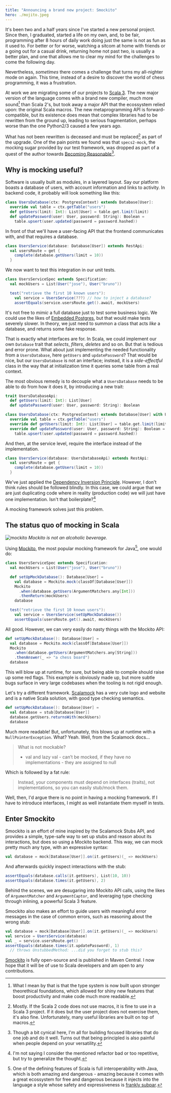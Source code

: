 ```yaml
---
title: "Announcing a brand new project: Smockito"
hero: ./mojito.jpeg
---
```


It's been two and a half years since I've started a new personal project. Since then, I graduated, started a life on my own, and, to be fair, programming after 8 hours of daily work doing just the same is not as fun as it used to. For better or for worse, watching a sitcom at home with friends or a going out for a casual drink, returning home not past two, is usually a better plan, and one that allows me to clear my mind for the challenges to come the following day.

Nevertheless, *sometimes* there comes a challenge that turns my all-nighter mode on again. This time, instead of a desire to discover the world of chess programming, it was a frustration.

At work we are migrating some of our projects to [Scala 3](https://docs.scala-lang.org/scala3/new-in-scala3.html). The new major version of the language comes with a brand new compiler, much more sound[^dotty] than Scala 2's, but took away a major API that the ecossystem relied upon: the original Scala macros. The new metaprogramming API is forward-compatible, but its existence does mean that complex libraries had to be rewritten from the ground up, leading to serious fragmentation, perhaps worse than the one Python2/3 caused a few years ago.

What has not been rewritten is deceased and must be replaced[^tasty-reader] as part of the upgrade. One of the pain points we found was that `specs2-mock`, the mocking sugar provided by our test framework, was dropped as part of a quest of the author towards [Becoming Reasonable](https://medium.com/@etorreborre_99063/becoming-reasonable-361d7f674ee0)[^becoming-reasonable].

## Why is mocking useful?

Software is usually built as modules, in a layered layout. Say our platform boasts a database of users, with account information and links to activity. In backend code, it probably will look something like this:

```scala
class UsersDatabase(ctx: PostgresContext) extends Database[User]:
  override val table = ctx.getTable("users")
  def getUsers(limit: Int): List[User] = table.get.limit(limit)
  def updatePassword(user: User, password: String): Boolean = 
    table.upsert(user.updated(password = password.hashed))
```

In front of that we'll have a user-facing API that the frontend communicates with, and that requires a database.

```scala
class UsersService(database: Database[User]) extends RestApi:
  val usersRoute = get {
    complete(database.getUsers(limit = 10))
  }
```

We now want to test this integration in our unit tests.

```scala
class UsersServiceSpec extends Specification:
  val mockUsers = List(User("jose"), User("bruno"))

  test("retrieve the first 10 known users"):
    val service = UsersService(???) // how to inject a database?
    assertEquals(service.usersRoute.get().await, mockUsers)
```

It's not free to *mimic* a full database just to test some business logic. We could use the likes of [Embedded Postgres](https://github.com/zonkyio/embedded-postgres), but that would make tests severely slower. In theory, we just need to summon a class that acts *like* a database, and returns some fake response.

That is exactly what interfaces are for. In Scala, we could implement our own `Database` trait that *selects*, *filters*, *deletes* and so on. But that is tedious and error prone. What about just implementing the needed functionality from a `UsersDatabase`, here `getUsers` and `updatePassword`? That would be nice, but our `UsersDatabase` is not an interface; instead, it is a *side-effectful* class in the way that at initialization time it queries some table from a real context.

The most obvious remedy is to decouple what a `UsersDatabase` needs to be able to do from how it does it, by introducing a new trait:

```scala
trait UsersDatabaseApi:
  def getUsers(limit: Int): List[User]
  def updatePassword(user: User, password: String): Boolean

class UsersDatabase(ctx: PostgresContext) extends Database[User] with UsersDatabaseApi:
  override val table = ctx.getTable("users")
  override def getUsers(limit: Int): List[User] = table.get.limit(limit)
  override def updatePassword(user: User, password: String): Boolean = 
    table.upsert(user.updated(password = password.hashed))
```

And then, at the service level, require the interface instead of the implementation.

```scala
class UsersService(database: UsersDatabaseApi) extends RestApi:
  val usersRoute = get {
    complete(database.getUsers(limit = 10))
  }
```

We've just applied the [Dependency Inversion Principle](https://en.wikipedia.org/wiki/Dependency_inversion_principle). However, I don't think rules should be followed blindly. In this case, we could argue that we are just duplicating code where in reality (production code) we will just have one implementation. Isn't that boilerplate?[^boilerplate]

A mocking framework solves just this problem.

## The status quo of mocking in Scala

![mockito](./mojito.jpeg)
*Mockito is not an alcoholic beverage.*

Using [Mockito](https://github.com/mockito/mockito), the most popular mocking framework for Java[^java-interop], one would do:

```scala
class UsersServiceSpec extends Specification:
  val mockUsers = List(User("jose"), User("bruno"))

  def setUpMockDatabase(): Database[User] =
    val database = Mockito.mock(classOf[Database[User]])
    Mockito
      .when(database.getUsers(ArgumentMatchers.any[Int]))
      .thenReturn(mockUsers)
    database

  test("retrieve the first 10 known users"):
    val service = UsersService(setUpMockDatabase())
    assertEquals(usersRoute.get().await, mockUsers)
```

All good. However, we can very easily do nasty things with the Mockito API:

```scala
def setUpMockDatabase(): Database[User] =
  val database = Mockito.mock(classOf[Database[User]])
  Mockito
    .when(database.getUsers(ArgumentMatchers.any[String]))
    .thenAnswer(_ => "a chess board")
  database
```

This will blow up at runtime, for sure, but being able to compile should raise up some red flags. This example is obviously made up, but more subtle bugs surface in very large codebases when the tooling is not rigid enough.

Let's try a different framework. [Scalamock](https://scalamock.org/) has a very cute logo and website and is a native Scala solution, with good type checking semantics.

```scala
def setUpMockDatabase(): Database[User] =
  val database = stub[Database[User]]
  database.getUsers.returnsWith(mockUsers)
  database
```

Much more readable! But, unfortunately, this blows up at runtime with a `NullPointerException`. What? Yeah. Well, from the Scalamock docs...

> What is not mockable?
> - val and lazy val - can’t be mocked, if they have no implementations - they are assigned to null

Which is followed by a fat rule:

> Instead, your components must depend on interfaces (traits), not implementations, so you can easily stub/mock them.

Well, then, I'd argue there is no point in having a mocking framework. If I have to introduce interfaces, I might as well instantiate them myself in tests.

## Enter Smockito

Smockito is an effort of mine inspired by the Scalamock Stubs API, and provides a simple, type-safe way to set up stubs and reason about its interactions, but does so using a Mockito backend. This way, we can mock pretty much any type, with an expressive syntax:

```scala
val database = mock[Database[User]].on(it.getUsers)(_ => mockUsers)
```

And afterwards quickly inspect interactions with the stub:

```scala
assertEquals(database.calls(it.getUsers), List(10, 10))
assertEquals(database.times(it.getUsers), 2)
```

Behind the scenes, we are desugaring into Mockito API calls, using the likes of `ArgumentMatcher` and `ArgumentCaptor`, and leveraging type checking through inlining, a powerful Scala 3 feature.

Smockito also makes an effort to guide users with meaningful error messages in the case of common errors, such as reasoning about the wrong stub:

```scala
val database = mock[Database[User]].on(it.getUsers)(_ => mockUsers)
val service = UsersService(database)
val _ = service.usersRoute.get()
assertEquals(database.times(it.updatePassword), 1)
  // throws UnstubbedMethod: ...did you forget to stub this?
```

[Smockito](https://github.com/bdmendes/smockito) is fully open-source and is published in Maven Central. I now hope that it will be of use to Scala developers and am open to any contributions.

[^dotty]: What I mean by that is that the type system is now built upon stronger theorethical foundations, which allowed for shiny new features that boost productivity and make code much more readable.
[^tasty-reader]: Mostly. If the Scala 2 code does not use macros, it is fine to use in a Scala 3 project. If it does but the user project does not exercise them, it's also fine. Unfortunately, many useful libraries are built on top of macros.
[^becoming-reasonable]: Though a bit cynical here, I'm all for building focused libraries that do one job and do it well. Turns out that being principled is also painful when people depend on your versatility.
[^boilerplate]: I'm not saying I consider the mentioned refactor bad or too repetitive, but try to generalize the thought.
[^java-interop]: One of the defining features of Scala is full interoperability with Java, which is both amazing and dangerous - amazing because it comes with a great ecossystem for free and dangerous because it injects into the language a style whose safety and expressiveness is [frankly subpar](https://hackernoon.com/null-the-billion-dollar-mistake-8t5z32d6).
